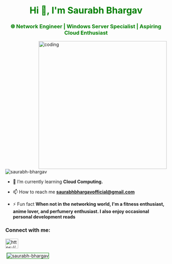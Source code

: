 
<h1 align="center" style="color: green;">Hi 👋, I'm Saurabh Bhargav</h1>
<h3 align="center" style="color: green;">🌐 Network Engineer | Windows Server Specialist | Aspiring Cloud Enthusiast</h3>

<img align="right" alt="coding" width="400" src="https://imgs.search.brave.com/anZTw2BtVEq7AsJFklS0eBsJWxsly1QmVDaMruYS25I/rs:fit:860:0:0/g:ce/aHR0cHM6Ly9kdGxp/dmUuczMuYXAtc291/dGgtMS5hbWF6b25h/d3MuY29tLzE1OTUz/L0RUX0cxMl9OZXR3/b3JrLV8tQ29tbXVu/aWNhdGlvbi1Bbmlt/YXRlZC1HSUYtSWNv/bi1QYWNrLTIuZ2lm.gif">

<p align="left"> <img src="https://komarev.com/ghpvc/?username=saurabh-bhargav&label=Profile%20views&color=green&style=flat" alt="saurabh-bhargav" /> </p>

- 🌱 I’m currently learning **Cloud Computing.**
  
- 📫 How to reach me **saurabhbhargavofficial@gmail.com**

- ⚡ Fun fact **When not in the networking world, I'm a fitness enthusiast, anime lover, and perfumery enthusiast. I also enjoy occasional personal development reads**

<h3 align="left">Connect with me:</h3>
<p align="left">
<a href="https://linkedin.com/in/https://www.linkedin.com/in/saurabh-bhargav" target="blank"><img align="center" src="https://raw.githubusercontent.com/rahuldkjain/github-profile-readme-generator/master/src/images/icons/Social/linked-in-alt.svg" alt="https://www.linkedin.com/in/saurabh-bhargav" height="30" width="40" /></a>
</p>

<p>&nbsp;<img align="center" src="https://github-readme-stats.vercel.app/api?username=saurabh-bhargav&show_icons=true&locale=en" alt="saurabh-bhargav" style="border: 1px solid green;" /></p>
